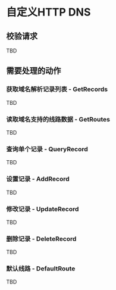 # 自定义HTTP DNS

## 校验请求
TBD

## 需要处理的动作
### 获取域名解析记录列表 - GetRecords
TBD

### 读取域名支持的线路数据 - GetRoutes
TBD

### 查询单个记录 - QueryRecord
TBD

### 设置记录 - AddRecord
TBD

### 修改记录 - UpdateRecord
TBD

### 删除记录 - DeleteRecord
TBD

### 默认线路 - DefaultRoute
TBD